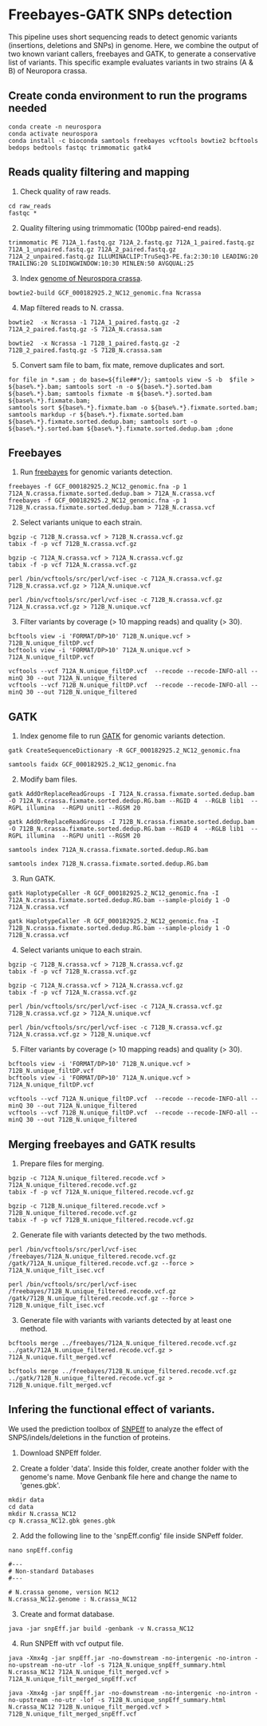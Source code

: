 # Freebayes-GATK SNPs detection

This pipeline uses short sequencing reads to detect genomic variants (insertions, deletions and SNPs) in genome. Here, we combine the output of two known variant callers, freebayes and GATK, to generate a conservative list of variants. This specific example evaluates variants in two strains (A & B) of Neuropora crassa. 

## Create conda environment to run the programs needed

```
conda create -n neurospora
conda activate neurospora
conda install -c bioconda samtools freebayes vcftools bowtie2 bcftools bedops bedtools fastqc trimmomatic gatk4
```

## Reads quality filtering and mapping

1. Check quality of raw reads.

```
cd raw_reads
fastqc *
```

2. Quality filtering using trimmomatic (100bp paired-end reads). 

```
trimmomatic PE 712A_1.fastq.gz 712A_2.fastq.gz 712A_1_paired.fastq.gz 712A_1_unpaired.fastq.gz 712A_2_paired.fastq.gz 712A_2_unpaired.fastq.gz ILLUMINACLIP:TruSeq3-PE.fa:2:30:10 LEADING:20 TRAILING:20 SLIDINGWINDOW:10:30 MINLEN:50 AVGQUAL:25
```

3. Index [genome of Neurospora crassa](https://www.ncbi.nlm.nih.gov/genome/?term=txid5141[orgn]).

```bowtie2-build GCF_000182925.2_NC12_genomic.fna Ncrassa```

4. Map filtered reads to N. crassa.

```
bowtie2  -x Ncrassa -1 712A_1_paired.fastq.gz -2 712A_2_paired.fastq.gz -S 712A_N.crassa.sam

bowtie2  -x Ncrassa -1 712B_1_paired.fastq.gz -2 712B_2_paired.fastq.gz -S 712B_N.crassa.sam
```

5. Convert sam file to bam, fix mate, remove duplicates and sort.

```
for file in *.sam ; do base=${file##*/}; samtools view -S -b  $file > ${base%.*}.bam; samtools sort -n -o ${base%.*}.sorted.bam ${base%.*}.bam; samtools fixmate -m ${base%.*}.sorted.bam ${base%.*}.fixmate.bam;
samtools sort ${base%.*}.fixmate.bam -o ${base%.*}.fixmate.sorted.bam; samtools markdup -r ${base%.*}.fixmate.sorted.bam ${base%.*}.fixmate.sorted.dedup.bam; samtools sort -o ${base%.*}.sorted.bam ${base%.*}.fixmate.sorted.dedup.bam ;done 
```

## Freebayes

1. Run [freebayes](https://github.com/ekg/freebayes) for genomic variants detection.

```
freebayes -f GCF_000182925.2_NC12_genomic.fna -p 1 712A_N.crassa.fixmate.sorted.dedup.bam > 712A_N.crassa.vcf
freebayes -f GCF_000182925.2_NC12_genomic.fna -p 1 712B_N.crassa.fixmate.sorted.dedup.bam > 712B_N.crassa.vcf
```

2. Select variants unique to each strain.

```
bgzip -c 712B_N.crassa.vcf > 712B_N.crassa.vcf.gz
tabix -f -p vcf 712B_N.crassa.vcf.gz

bgzip -c 712A_N.crassa.vcf > 712A_N.crassa.vcf.gz
tabix -f -p vcf 712A_N.crassa.vcf.gz

perl /bin/vcftools/src/perl/vcf-isec -c 712A_N.crassa.vcf.gz 712B_N.crassa.vcf.gz > 712A_N.unique.vcf

perl /bin/vcftools/src/perl/vcf-isec -c 712B_N.crassa.vcf.gz 712A_N.crassa.vcf.gz > 712B_N.unique.vcf
```

3. Filter variants by coverage (> 10 mapping reads) and quality (> 30).

```
bcftools view -i 'FORMAT/DP>10' 712B_N.unique.vcf > 712B_N.unique_filtDP.vcf 
bcftools view -i 'FORMAT/DP>10' 712A_N.unique.vcf > 712A_N.unique_filtDP.vcf 

vcftools --vcf 712A_N.unique_filtDP.vcf  --recode --recode-INFO-all --minQ 30 --out 712A_N.unique_filtered
vcftools --vcf 712B_N.unique_filtDP.vcf  --recode --recode-INFO-all --minQ 30 --out 712B_N.unique_filtered
```

## GATK

1. Index genome file to run [GATK](https://gatk.broadinstitute.org/hc/en-us) for genomic variants detection.

```
gatk CreateSequenceDictionary -R GCF_000182925.2_NC12_genomic.fna

samtools faidx GCF_000182925.2_NC12_genomic.fna
```

2. Modify bam files. 

```
gatk AddOrReplaceReadGroups -I 712A_N.crassa.fixmate.sorted.dedup.bam -O 712A_N.crassa.fixmate.sorted.dedup.RG.bam --RGID 4  --RGLB lib1  --RGPL illumina  --RGPU unit1 --RGSM 20

gatk AddOrReplaceReadGroups -I 712B_N.crassa.fixmate.sorted.dedup.bam -O 712B_N.crassa.fixmate.sorted.dedup.RG.bam --RGID 4  --RGLB lib1  --RGPL illumina  --RGPU unit1 --RGSM 20

samtools index 712A_N.crassa.fixmate.sorted.dedup.RG.bam

samtools index 712B_N.crassa.fixmate.sorted.dedup.RG.bam
```

3. Run GATK. 

```
gatk HaplotypeCaller -R GCF_000182925.2_NC12_genomic.fna -I 712A_N.crassa.fixmate.sorted.dedup.RG.bam --sample-ploidy 1 -O 712A_N.crassa.vcf

gatk HaplotypeCaller -R GCF_000182925.2_NC12_genomic.fna -I 712B_N.crassa.fixmate.sorted.dedup.RG.bam --sample-ploidy 1 -O 712B_N.crassa.vcf
```

4. Select variants unique to each strain.

```
bgzip -c 712B_N.crassa.vcf > 712B_N.crassa.vcf.gz
tabix -f -p vcf 712B_N.crassa.vcf.gz

bgzip -c 712A_N.crassa.vcf > 712A_N.crassa.vcf.gz
tabix -f -p vcf 712A_N.crassa.vcf.gz

perl /bin/vcftools/src/perl/vcf-isec -c 712A_N.crassa.vcf.gz 712B_N.crassa.vcf.gz > 712A_N.unique.vcf

perl /bin/vcftools/src/perl/vcf-isec -c 712B_N.crassa.vcf.gz  712A_N.crassa.vcf.gz > 712B_N.unique.vcf
```

5. Filter variants by coverage (> 10 mapping reads) and quality (> 30).

```
bcftools view -i 'FORMAT/DP>10' 712B_N.unique.vcf > 712B_N.unique_filtDP.vcf 
bcftools view -i 'FORMAT/DP>10' 712A_N.unique.vcf > 712A_N.unique_filtDP.vcf 

vcftools --vcf 712A_N.unique_filtDP.vcf  --recode --recode-INFO-all --minQ 30 --out 712A_N.unique_filtered
vcftools --vcf 712B_N.unique_filtDP.vcf  --recode --recode-INFO-all --minQ 30 --out 712B_N.unique_filtered
```

## Merging freebayes and GATK results

1. Prepare files for merging.

```
bgzip -c 712A_N.unique_filtered.recode.vcf > 712A_N.unique_filtered.recode.vcf.gz
tabix -f -p vcf 712A_N.unique_filtered.recode.vcf.gz

bgzip -c 712B_N.unique_filtered.recode.vcf > 712B_N.unique_filtered.recode.vcf.gz
tabix -f -p vcf 712B_N.unique_filtered.recode.vcf.gz
```

2. Generate file with variants detected by the two methods.

```
perl /bin/vcftools/src/perl/vcf-isec /freebayes/712A_N.unique_filtered.recode.vcf.gz /gatk/712A_N.unique_filtered.recode.vcf.gz --force > 712A_N.unique_filt_isec.vcf

perl /bin/vcftools/src/perl/vcf-isec /freebayes/712B_N.unique_filtered.recode.vcf.gz /gatk/712B_N.unique_filtered.recode.vcf.gz --force > 712B_N.unique_filt_isec.vcf
```

3. Generate file with variants with variants detected by at least one method.

```
bcftools merge ../freebayes/712A_N.unique_filtered.recode.vcf.gz ../gatk/712A_N.unique_filtered.recode.vcf.gz > 712A_N.unique.filt_merged.vcf

bcftools merge ../freebayes/712B_N.unique_filtered.recode.vcf.gz ../gatk/712B_N.unique_filtered.recode.vcf.gz > 712B_N.unique.filt_merged.vcf
```

## Infering the functional effect of variants.

We used the prediction toolbox of [SNPEff](http://snpeff.sourceforge.net) to analyze the effect of SNPS/indels/deletions in the function of proteins.

1. Download SNPEff folder.

2. Create a folder 'data'. Inside this folder, create another folder with the genome's name. Move Genbank file here and change the name to 'genes.gbk'.

```
mkdir data
cd data
mkdir N.crassa_NC12
cp N.crassa_NC12.gbk genes.gbk
```

2. Add the following line to the 'snpEff.config' file inside SNPeff folder.

```
nano snpEff.config
```

```
#---
# Non-standard Databases
#---

# N.crassa genome, version NC12
N.crassa_NC12.genome : N.crassa_NC12
```

3. Create and format database.

```
java -jar snpEff.jar build -genbank -v N.crassa_NC12
```

4. Run SNPEff with vcf output file.

```
java -Xmx4g -jar snpEff.jar -no-downstream -no-intergenic -no-intron -no-upstream -no-utr -lof -s 712A_N.unique_snpEff_summary.html N.crassa_NC12 712A_N.unique_filt_merged.vcf > 712A_N.unique_filt_merged_snpEff.vcf 

java -Xmx4g -jar snpEff.jar -no-downstream -no-intergenic -no-intron -no-upstream -no-utr -lof -s 712B_N.unique_snpEff_summary.html N.crassa_NC12 712B_N.unique_filt_merged.vcf > 712B_N.unique_filt_merged_snpEff.vcf 
```
